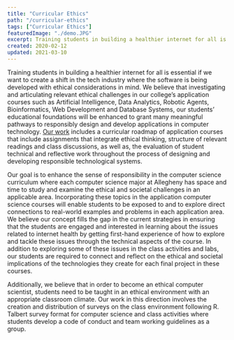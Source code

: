 ```yaml
---
title: "Curricular Ethics"
path: "/curricular-ethics"
tags: ["Curricular Ethics"]
featuredImage: "./demo.JPG"
excerpt: Training students in building a healthier internet for all is essential if we want to create a shift in the tech industry where the software is being developed with ethical considerations in mind.
created: 2020-02-12
updated: 2021-03-10
---
```


Training students in building a healthier internet for all is essential if we want to create a shift in the tech industry where the software is being developed with ethical considerations in mind. We believe that investigating and articulating relevant ethical challenges in our college’s application courses such as Artificial Intelligence, Data Analytics, Robotic Agents, Bioinformatics, Web Development and Database Systems, our students’ educational foundations will be enhanced to grant many meaningful pathways to responsibly design and develop applications in computer technology. [Our work](https://github.com/Allegheny-Ethical-CS) includes a curricular roadmap of application courses that include assignments that integrate ethical thinking, structure of relevant readings and class discussions, as well as, the evaluation of student technical and reflective work throughout the process of designing and developing responsible technological systems.

Our goal is to enhance the sense of responsibility in the computer science curriculum where each computer science major at Allegheny has space and time to study and examine the ethical and societal challenges in an applicable area. Incorporating these topics in the application computer science courses will enable students to be exposed to and to explore direct connections to real-world examples and problems in each application area. We believe our concept fills the gap in the current strategies in ensuring that the students are engaged and interested in learning about the issues related to internet health by getting first-hand experience of how to explore and tackle these issues through the technical aspects of the course. In addition to exploring some of these issues in the class activities and labs, our students are required to connect and reflect on the ethical and societal implications of the technologies they create for each final project in these courses.

Additionally, we believe that in order to become an ethical computer scientist, students need to be taught in an ethical environment with an appropriate classroom climate. Our work in this direction involves the creation and distribution of surveys on the class environment following R. Talbert survey format for computer science and class activities where students develop a code of conduct and team working guidelines as a group.
